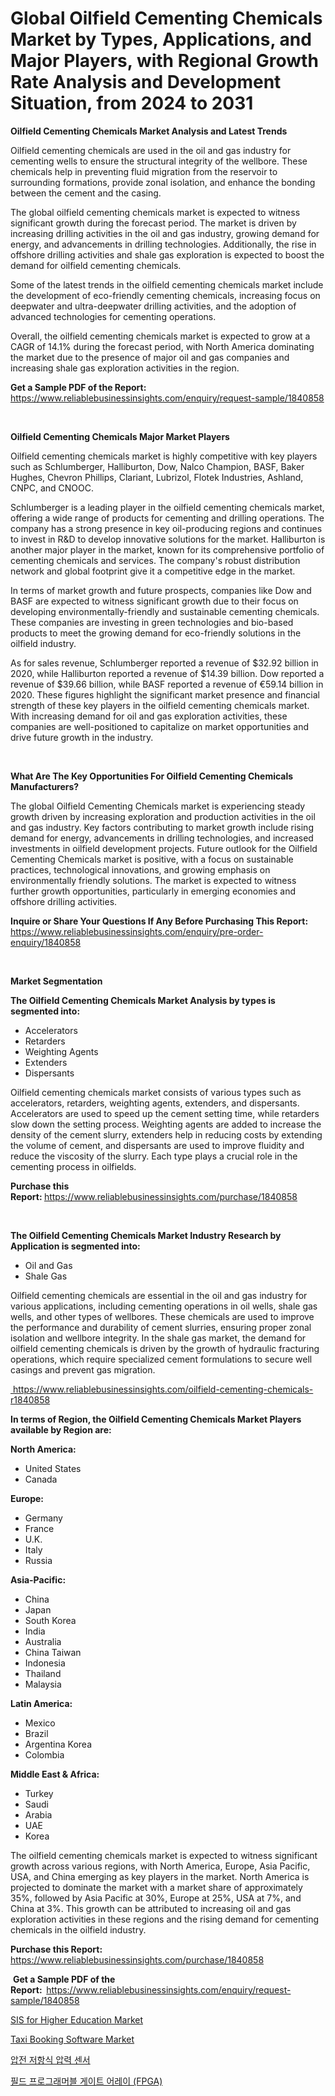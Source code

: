 <p><h1>Global Oilfield Cementing Chemicals Market by Types, Applications, and Major Players, with Regional Growth Rate Analysis and Development Situation, from 2024 to 2031</h1></p><p><strong>Oilfield Cementing Chemicals Market Analysis and Latest Trends</strong></p>
<p><p>Oilfield cementing chemicals are used in the oil and gas industry for cementing wells to ensure the structural integrity of the wellbore. These chemicals help in preventing fluid migration from the reservoir to surrounding formations, provide zonal isolation, and enhance the bonding between the cement and the casing.</p><p>The global oilfield cementing chemicals market is expected to witness significant growth during the forecast period. The market is driven by increasing drilling activities in the oil and gas industry, growing demand for energy, and advancements in drilling technologies. Additionally, the rise in offshore drilling activities and shale gas exploration is expected to boost the demand for oilfield cementing chemicals.</p><p>Some of the latest trends in the oilfield cementing chemicals market include the development of eco-friendly cementing chemicals, increasing focus on deepwater and ultra-deepwater drilling activities, and the adoption of advanced technologies for cementing operations.</p><p>Overall, the oilfield cementing chemicals market is expected to grow at a CAGR of 14.1% during the forecast period, with North America dominating the market due to the presence of major oil and gas companies and increasing shale gas exploration activities in the region.</p></p>
<p><strong>Get a Sample PDF of the Report:&nbsp;</strong> <a href="https://www.reliablebusinessinsights.com/enquiry/request-sample/1840858">https://www.reliablebusinessinsights.com/enquiry/request-sample/1840858</a></p>
<p>&nbsp;</p>
<p><strong>Oilfield Cementing Chemicals Major Market Players</strong></p>
<p><p>Oilfield cementing chemicals market is highly competitive with key players such as Schlumberger, Halliburton, Dow, Nalco Champion, BASF, Baker Hughes, Chevron Phillips, Clariant, Lubrizol, Flotek Industries, Ashland, CNPC, and CNOOC.</p><p>Schlumberger is a leading player in the oilfield cementing chemicals market, offering a wide range of products for cementing and drilling operations. The company has a strong presence in key oil-producing regions and continues to invest in R&D to develop innovative solutions for the market. Halliburton is another major player in the market, known for its comprehensive portfolio of cementing chemicals and services. The company's robust distribution network and global footprint give it a competitive edge in the market.</p><p>In terms of market growth and future prospects, companies like Dow and BASF are expected to witness significant growth due to their focus on developing environmentally-friendly and sustainable cementing chemicals. These companies are investing in green technologies and bio-based products to meet the growing demand for eco-friendly solutions in the oilfield industry.</p><p>As for sales revenue, Schlumberger reported a revenue of $32.92 billion in 2020, while Halliburton reported a revenue of $14.39 billion. Dow reported a revenue of $39.66 billion, while BASF reported a revenue of €59.14 billion in 2020. These figures highlight the significant market presence and financial strength of these key players in the oilfield cementing chemicals market. With increasing demand for oil and gas exploration activities, these companies are well-positioned to capitalize on market opportunities and drive future growth in the industry.</p></p>
<p>&nbsp;</p>
<p><strong>What Are The Key Opportunities For Oilfield Cementing Chemicals Manufacturers?</strong></p>
<p><p>The global Oilfield Cementing Chemicals market is experiencing steady growth driven by increasing exploration and production activities in the oil and gas industry. Key factors contributing to market growth include rising demand for energy, advancements in drilling technologies, and increased investments in oilfield development projects. Future outlook for the Oilfield Cementing Chemicals market is positive, with a focus on sustainable practices, technological innovations, and growing emphasis on environmentally friendly solutions. The market is expected to witness further growth opportunities, particularly in emerging economies and offshore drilling activities.</p></p>
<p><strong>Inquire or Share Your Questions If Any Before Purchasing This Report:</strong> <a href="https://www.reliablebusinessinsights.com/enquiry/pre-order-enquiry/1840858">https://www.reliablebusinessinsights.com/enquiry/pre-order-enquiry/1840858</a></p>
<p>&nbsp;</p>
<p><strong>Market Segmentation</strong></p>
<p><strong>The Oilfield Cementing Chemicals Market Analysis by types is segmented into:</strong></p>
<p><ul><li>Accelerators</li><li>Retarders</li><li>Weighting Agents</li><li>Extenders</li><li>Dispersants</li></ul></p>
<p><p>Oilfield cementing chemicals market consists of various types such as accelerators, retarders, weighting agents, extenders, and dispersants. Accelerators are used to speed up the cement setting time, while retarders slow down the setting process. Weighting agents are added to increase the density of the cement slurry, extenders help in reducing costs by extending the volume of cement, and dispersants are used to improve fluidity and reduce the viscosity of the slurry. Each type plays a crucial role in the cementing process in oilfields.</p></p>
<p><strong>Purchase this Report:&nbsp;</strong><a href="https://www.reliablebusinessinsights.com/purchase/1840858">https://www.reliablebusinessinsights.com/purchase/1840858</a></p>
<p>&nbsp;</p>
<p><strong>The Oilfield Cementing Chemicals Market Industry Research by Application is segmented into:</strong></p>
<p><ul><li>Oil and Gas</li><li>Shale Gas</li></ul></p>
<p><p>Oilfield cementing chemicals are essential in the oil and gas industry for various applications, including cementing operations in oil wells, shale gas wells, and other types of wellbores. These chemicals are used to improve the performance and durability of cement slurries, ensuring proper zonal isolation and wellbore integrity. In the shale gas market, the demand for oilfield cementing chemicals is driven by the growth of hydraulic fracturing operations, which require specialized cement formulations to secure well casings and prevent gas migration.</p></p>
<p><a href="https://www.reliablebusinessinsights.com/oilfield-cementing-chemicals-r1840858">&nbsp;https://www.reliablebusinessinsights.com/oilfield-cementing-chemicals-r1840858</a></p>
<p><strong>In terms of Region, the Oilfield Cementing Chemicals Market Players available by Region are:</strong></p>
<p>
    <p> <strong> North America: </strong>
        <ul>
            <li>United States</li>
            <li>Canada</li>
        </ul>
        </p> 
    <p> <strong> Europe: </strong>
        <ul>
            <li>Germany</li>
            <li>France</li>
            <li>U.K.</li>
            <li>Italy</li>
            <li>Russia</li>
        </ul>
        </p> 
    <p> <strong> Asia-Pacific: </strong>
        <ul>
            <li>China</li>
            <li>Japan</li>
            <li>South Korea</li>
            <li>India</li>
            <li>Australia</li>
            <li>China Taiwan</li>
            <li>Indonesia</li>
            <li>Thailand</li>
            <li>Malaysia</li>
        </ul>
        </p> 
    <p> <strong> Latin America: </strong>
        <ul>
            <li>Mexico</li>
            <li>Brazil</li>
            <li>Argentina Korea</li>
            <li>Colombia</li>
        </ul>
        </p> 
    <p> <strong> Middle East & Africa: </strong>
        <ul>
            <li>Turkey</li>
            <li>Saudi</li>
            <li>Arabia</li>
            <li>UAE</li>
            <li>Korea</li>
        </ul>
    </p>
    </p>
<p><p>The oilfield cementing chemicals market is expected to witness significant growth across various regions, with North America, Europe, Asia Pacific, USA, and China emerging as key players in the market. North America is projected to dominate the market with a market share of approximately 35%, followed by Asia Pacific at 30%, Europe at 25%, USA at 7%, and China at 3%. This growth can be attributed to increasing oil and gas exploration activities in these regions and the rising demand for cementing chemicals in the oilfield industry.</p></p>
<p><strong>Purchase this Report: </strong><a href="https://www.reliablebusinessinsights.com/purchase/1840858">https://www.reliablebusinessinsights.com/purchase/1840858</a></p>
<p>&nbsp;<strong>Get a Sample PDF of the Report:&nbsp;&nbsp;</strong><a href="https://www.reliablebusinessinsights.com/enquiry/request-sample/1840858">https://www.reliablebusinessinsights.com/enquiry/request-sample/1840858</a></p>
<p><strong></strong></p>
<p><p><a href="https://github.com/faisalayoob601/Market-Research-Report-List-1/blob/main/sis-for-higher-education-market.md">SIS for Higher Education Market</a></p><p><a href="https://github.com/santosh758595/Market-Research-Report-List-5/blob/main/taxi-booking-software-market.md">Taxi Booking Software Market</a></p><p><a href="https://github.com/jimahmed0511/Market-Research-Report-List-1/blob/main/7787855129745.md">압전 저항식 압력 센서</a></p><p><a href="https://github.com/ahmadrevanz10/Market-Research-Report-List-1/blob/main/1259189129746.md">필드 프로그래머블 게이트 어레이 (FPGA)</a></p></p>
